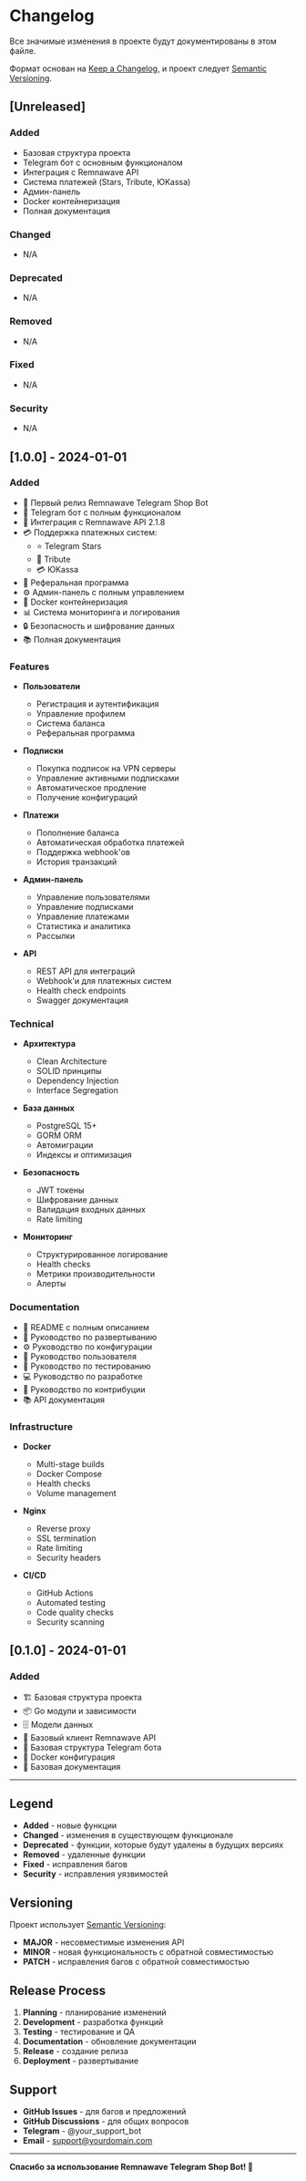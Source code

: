 # Changelog

Все значимые изменения в проекте будут документированы в этом файле.

Формат основан на [Keep a Changelog](https://keepachangelog.com/en/1.0.0/),
и проект следует [Semantic Versioning](https://semver.org/spec/v2.0.0.html).

## [Unreleased]

### Added
- Базовая структура проекта
- Telegram бот с основным функционалом
- Интеграция с Remnawave API
- Система платежей (Stars, Tribute, ЮKassa)
- Админ-панель
- Docker контейнеризация
- Полная документация

### Changed
- N/A

### Deprecated
- N/A

### Removed
- N/A

### Fixed
- N/A

### Security
- N/A

## [1.0.0] - 2024-01-01

### Added
- 🚀 Первый релиз Remnawave Telegram Shop Bot
- 🤖 Telegram бот с полным функционалом
- 🔌 Интеграция с Remnawave API 2.1.8
- 💳 Поддержка платежных систем:
  - ⭐ Telegram Stars
  - 💎 Tribute
  - 💳 ЮKassa
- 👥 Реферальная программа
- ⚙️ Админ-панель с полным управлением
- 🐳 Docker контейнеризация
- 📊 Система мониторинга и логирования
- 🔒 Безопасность и шифрование данных
- 📚 Полная документация

### Features
- **Пользователи**
  - Регистрация и аутентификация
  - Управление профилем
  - Система баланса
  - Реферальная программа

- **Подписки**
  - Покупка подписок на VPN серверы
  - Управление активными подписками
  - Автоматическое продление
  - Получение конфигураций

- **Платежи**
  - Пополнение баланса
  - Автоматическая обработка платежей
  - Поддержка webhook'ов
  - История транзакций

- **Админ-панель**
  - Управление пользователями
  - Управление подписками
  - Управление платежами
  - Статистика и аналитика
  - Рассылки

- **API**
  - REST API для интеграций
  - Webhook'и для платежных систем
  - Health check endpoints
  - Swagger документация

### Technical
- **Архитектура**
  - Clean Architecture
  - SOLID принципы
  - Dependency Injection
  - Interface Segregation

- **База данных**
  - PostgreSQL 15+
  - GORM ORM
  - Автомиграции
  - Индексы и оптимизация

- **Безопасность**
  - JWT токены
  - Шифрование данных
  - Валидация входных данных
  - Rate limiting

- **Мониторинг**
  - Структурированное логирование
  - Health checks
  - Метрики производительности
  - Алерты

### Documentation
- 📖 README с полным описанием
- 🔧 Руководство по развертыванию
- ⚙️ Руководство по конфигурации
- 👤 Руководство пользователя
- 🧪 Руководство по тестированию
- 💻 Руководство по разработке
- 🤝 Руководство по контрибуции
- 📚 API документация

### Infrastructure
- **Docker**
  - Multi-stage builds
  - Docker Compose
  - Health checks
  - Volume management

- **Nginx**
  - Reverse proxy
  - SSL termination
  - Rate limiting
  - Security headers

- **CI/CD**
  - GitHub Actions
  - Automated testing
  - Code quality checks
  - Security scanning

## [0.1.0] - 2024-01-01

### Added
- 🏗️ Базовая структура проекта
- 📦 Go модули и зависимости
- 🗄️ Модели данных
- 🔌 Базовый клиент Remnawave API
- 🤖 Базовая структура Telegram бота
- 🐳 Docker конфигурация
- 📝 Базовая документация

---

## Legend

- **Added** - новые функции
- **Changed** - изменения в существующем функционале
- **Deprecated** - функции, которые будут удалены в будущих версиях
- **Removed** - удаленные функции
- **Fixed** - исправления багов
- **Security** - исправления уязвимостей

## Versioning

Проект использует [Semantic Versioning](https://semver.org/):

- **MAJOR** - несовместимые изменения API
- **MINOR** - новая функциональность с обратной совместимостью
- **PATCH** - исправления багов с обратной совместимостью

## Release Process

1. **Planning** - планирование изменений
2. **Development** - разработка функций
3. **Testing** - тестирование и QA
4. **Documentation** - обновление документации
5. **Release** - создание релиза
6. **Deployment** - развертывание

## Support

- **GitHub Issues** - для багов и предложений
- **GitHub Discussions** - для общих вопросов
- **Telegram** - @your_support_bot
- **Email** - support@yourdomain.com

---

**Спасибо за использование Remnawave Telegram Shop Bot! 🚀**
